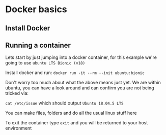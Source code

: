 # Docker basics

## Install Docker

## Running a container

Lets start by just jumping into a docker container, for this example we're going to use `ubuntu LTS Bionic (v18)`

Install docker and run:
`docker run -it --rm --init ubuntu:bionic`

Don't worry too much about what the above means just yet.
We are within ubuntu, you can have a look around and can confirm you are not being tricked via:

`cat /etc/issue` which should output `Ubuntu 18.04.5 LTS`

You can make files, folders and do all the usual linux stuff here

To exit the container type `exit` and you will be returned to your host environment
